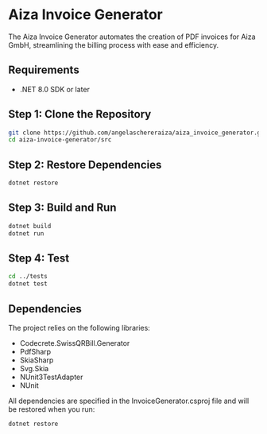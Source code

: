 # Aiza Invoice Generator

The Aiza Invoice Generator automates the creation of PDF invoices for Aiza GmbH, streamlining the billing process with ease and efficiency.

## Requirements
- .NET 8.0 SDK or later

## Step 1: Clone the Repository
```bash
git clone https://github.com/angelaschereraiza/aiza_invoice_generator.git
cd aiza-invoice-generator/src
```

## Step 2: Restore Dependencies
```bash
dotnet restore
```

## Step 3: Build and Run
```bash
dotnet build
dotnet run
```

## Step 4: Test
```bash
cd ../tests
dotnet test
```

## Dependencies
The project relies on the following libraries:

* Codecrete.SwissQRBill.Generator
* PdfSharp
* SkiaSharp
* Svg.Skia
* NUnit3TestAdapter
* NUnit

All dependencies are specified in the InvoiceGenerator.csproj file and will be restored when you run:

```bash
dotnet restore
```
